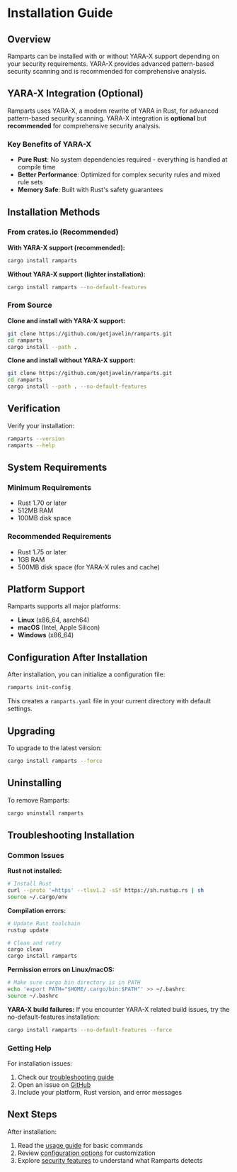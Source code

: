 # Installation Guide

## Overview

Ramparts can be installed with or without YARA-X support depending on your security requirements. YARA-X provides advanced pattern-based security scanning and is recommended for comprehensive analysis.

## YARA-X Integration (Optional)

Ramparts uses YARA-X, a modern rewrite of YARA in Rust, for advanced pattern-based security scanning. YARA-X integration is **optional** but **recommended** for comprehensive security analysis.

### Key Benefits of YARA-X

- **Pure Rust**: No system dependencies required - everything is handled at compile time
- **Better Performance**: Optimized for complex security rules and mixed rule sets
- **Memory Safe**: Built with Rust's safety guarantees

## Installation Methods

### From crates.io (Recommended)

**With YARA-X support (recommended):**
```bash
cargo install ramparts
```

**Without YARA-X support (lighter installation):**
```bash
cargo install ramparts --no-default-features
```

### From Source

**Clone and install with YARA-X support:**
```bash
git clone https://github.com/getjavelin/ramparts.git
cd ramparts
cargo install --path .
```

**Clone and install without YARA-X support:**
```bash
git clone https://github.com/getjavelin/ramparts.git
cd ramparts
cargo install --path . --no-default-features
```

## Verification

Verify your installation:

```bash
ramparts --version
ramparts --help
```

## System Requirements

### Minimum Requirements
- Rust 1.70 or later
- 512MB RAM
- 100MB disk space

### Recommended Requirements
- Rust 1.75 or later
- 1GB RAM
- 500MB disk space (for YARA-X rules and cache)

## Platform Support

Ramparts supports all major platforms:

- **Linux** (x86_64, aarch64)
- **macOS** (Intel, Apple Silicon)
- **Windows** (x86_64)

## Configuration After Installation

After installation, you can initialize a configuration file:

```bash
ramparts init-config
```

This creates a `ramparts.yaml` file in your current directory with default settings.

## Upgrading

To upgrade to the latest version:

```bash
cargo install ramparts --force
```

## Uninstalling

To remove Ramparts:

```bash
cargo uninstall ramparts
```

## Troubleshooting Installation

### Common Issues

**Rust not installed:**
```bash
# Install Rust
curl --proto '=https' --tlsv1.2 -sSf https://sh.rustup.rs | sh
source ~/.cargo/env
```

**Compilation errors:**
```bash
# Update Rust toolchain
rustup update

# Clean and retry
cargo clean
cargo install ramparts
```

**Permission errors on Linux/macOS:**
```bash
# Make sure cargo bin directory is in PATH
echo 'export PATH="$HOME/.cargo/bin:$PATH"' >> ~/.bashrc
source ~/.bashrc
```

**YARA-X build failures:**
If you encounter YARA-X related build issues, try the no-default-features installation:
```bash
cargo install ramparts --no-default-features --force
```

### Getting Help

For installation issues:
1. Check our [troubleshooting guide](troubleshooting.md)
2. Open an issue on [GitHub](https://github.com/getjavelin/ramparts/issues)
3. Include your platform, Rust version, and error messages

## Next Steps

After installation:
1. Read the [usage guide](usage.md) for basic commands
2. Review [configuration options](configuration.md) for customization
3. Explore [security features](security-features.md) to understand what Ramparts detects